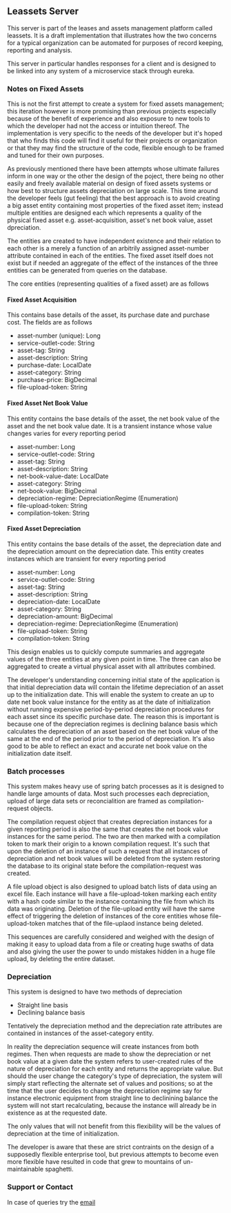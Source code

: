 ## Leassets Server

This server is part of the leases and assets management platform called leassets. It is a draft implementation that illustrates how the two concerns for a typical organization can be automated for purposes of record keeping, reporting and analysis. 

This server in particular handles responses for a client and is designed to be linked into any system of a microservice stack through eureka.

### Notes on Fixed Assets

This is not the first attempt to create a system for fixed assets management; this iteration however is more promising than previous projects especially because of the benefit of experience and also exposure to new tools to which the developer had not the access or intuition thereof. 
The implementation is very specific to the needs of the developer but it's hoped that who finds this code will find it useful for their projects or organization or that they may find the structure of the code, flexible enough to be framed and tuned for their own purposes. 

As previously mentioned there have been attempts whose ultimate failures inform in one way or the other the design of the poject, there being no other easily and freely available material on design of fixed assets systems or how best to structure assets depreciation on large scale. This time around the developer feels (gut feeling) that the best approach is to avoid creating a big asset entity containing most properties of the fixed asset item; instead multiple entities are designed each which represents a quality of the physical fixed asset e.g. asset-acquisition, asset's net book value, asset dpreciation. 

The entities are created to have independent existence and their relation to each other is a merely a function of an arbitrily assigned asset-number attribute contained in each of the entities. The fixed asset itself does not exist but if needed an aggregate of the effect of the instances of the three entities can be generated from queries on the database.

The core entities (representing qualities of a fixed asset) are as follows

#### Fixed Asset Acquisition

This contains base details of the asset, its purchase date and purchase cost. The fields are as follows

 - asset-number (unique): Long
 - service-outlet-code: String
 - asset-tag: String
 - asset-description: String
 - purchase-date: LocalDate
 - asset-category: String
 - purchase-price: BigDecimal
 - file-upload-token: String

#### Fixed Asset Net Book Value

This entity contains the base details of the asset, the net book value of the asset and the net book value date. It is a transient instance whose value changes varies for every reporting period

 - asset-number: Long
 - service-outlet-code: String
 - asset-tag: String
 - asset-description: String
 - net-book-value-date: LocalDate
 - asset-category: String
 - net-book-value: BigDecimal
 - depreciation-regime: DepreciationRegime (Enumeration)
 - file-upload-token: String
 - compilation-token: String

#### Fixed Asset Depreciation

This entity contains the base details of the asset, the depreciation date and the depreciation amount on the depreciation date. This entity creates instances which are transient for every reporting period

 - asset-number: Long
 - service-outlet-code: String
 - asset-tag: String
 - asset-description: String
 - depreciation-date: LocalDate
 - asset-category: String
 - depreciation-amount: BigDecimal
 - depreciation-regime: DepreciationRegime (Enumeration)
 - file-upload-token: String
 - compilation-token: String

This design enables us to quickly compute summaries and aggregate values of the three entities at any given point in time. The three can also be aggregated to create a virtual physical asset with all attributes combined.

The developer's understanding concerning initial state of the application is that initial depreciation data will contain the lifetime depreciation of an asset up to the initialization date. This will enable the system to create an up to date net book value instance for the entity as at the date of initialization without running expensive period-by-period depreciation procedures for each asset since its specific purchase date. 
The reason this is important is because one of the depreciation regimes is declining balance basis which calculates the depreciation of an asset based on the net book value of the same at the end of the period prior to the period of depreciation. It's also good to be able to reflect an exact and accurate net book value on the initialization date itself.


### Batch processes

This system makes heavy use of spring batch processes as it is designed to handle large amounts of data. Most such processes each depreciation, upload of large data sets or reconcialition are framed as compilation-request objects. 

The compilation request object that creates depreciation instances for a given reporting period is also the same that creates the net book value instances for the same period. The two are then marked with a compilation token to mark their origin to a known compilation request. It's such that upon the deletion of an instance of such a request that all instances of depreciation and net book values will be deleted from the system restoring the database to its original state before the compilation-request  was created.

A file upload object is also designed to upload batch lists of data using an excel file. Each instance will have a file-upload-token marking each entity  with a hash code similar to the instance containing the file from which its data was originating. Deletion of the file-upload entity will have the same effect of triggering the deletion of instances of the core entities whose file-upload-token matches that of the file-uplaod instance being deleted.

This sequences are carefully considered and weighed with the design of making it easy to upload data from a file or creating huge swaths of data and also giving the user the power to undo mistakes hidden in a huge file upload, by deleting the entire dataset.

### Depreciation

This system is designed to have two methods of depreciation

 - Straight line basis
 - Declining balance basis

Tentatively the depreciation method and the depreciation rate attributes are contained in instances of the asset-category entity. 

In reality the depreciation sequence will create instances from both regimes. Then when requests are made to show the depreciation or net book value at a given date the system refers to user-created rules of the nature of depreciation for each entity and returns the appropriate value. But should the user change the category's type of depreciation, the system will simply start reflecting the alternate set of values and positions; so at the time that the user decides to change the depreciation regime say for instance electronic equipment from straight line to declinining balance the system will not start recalculating, because the instance will already be in existence as at the requested date.

The only values that will not benefit from this flexibility will be the values of depreciation at the time of initialization.

The developer is aware that these are strict contraints on the design of a supposedly flexible enterprise tool, but previous attempts to become even more flexible have resulted in code that grew to mountains of un-maintainable spaghetti.


### Support or Contact

In case of queries try the [email](mailto:mailnjeru@gmail.com)
